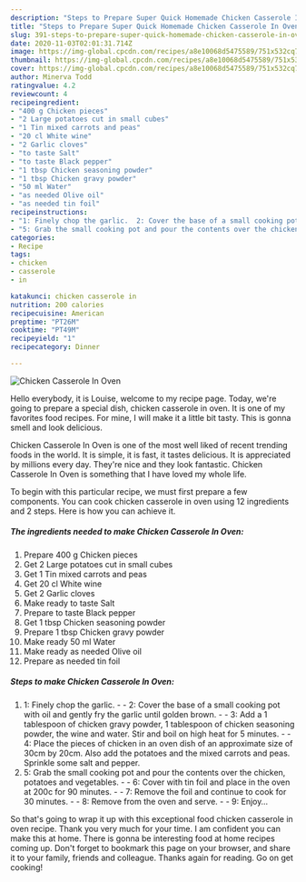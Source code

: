 ```yaml
---
description: "Steps to Prepare Super Quick Homemade Chicken Casserole In Oven"
title: "Steps to Prepare Super Quick Homemade Chicken Casserole In Oven"
slug: 391-steps-to-prepare-super-quick-homemade-chicken-casserole-in-oven
date: 2020-11-03T02:01:31.714Z
image: https://img-global.cpcdn.com/recipes/a8e10068d5475589/751x532cq70/chicken-casserole-in-oven-recipe-main-photo.jpg
thumbnail: https://img-global.cpcdn.com/recipes/a8e10068d5475589/751x532cq70/chicken-casserole-in-oven-recipe-main-photo.jpg
cover: https://img-global.cpcdn.com/recipes/a8e10068d5475589/751x532cq70/chicken-casserole-in-oven-recipe-main-photo.jpg
author: Minerva Todd
ratingvalue: 4.2
reviewcount: 4
recipeingredient:
- "400 g Chicken pieces"
- "2 Large potatoes cut in small cubes"
- "1 Tin mixed carrots and peas"
- "20 cl White wine"
- "2 Garlic cloves"
- "to taste Salt"
- "to taste Black pepper"
- "1 tbsp Chicken seasoning powder"
- "1 tbsp Chicken gravy powder"
- "50 ml Water"
- "as needed Olive oil"
- "as needed tin foil"
recipeinstructions:
- "1: Finely chop the garlic.  2: Cover the base of a small cooking pot with oil and gently fry the garlic until golden brown.  3: Add a 1 tablespoon of chicken gravy powder, 1 tablespoon of chicken seasoning powder, the wine and water. Stir and boil on high heat for 5 minutes.  4: Place the pieces of chicken in an oven dish of an approximate size of 30cm by 20cm. Also add the potatoes and the mixed carrots and peas. Sprinkle some salt and pepper."
- "5: Grab the small cooking pot and pour the contents over the chicken, potatoes and vegetables.  6: Cover with tin foil and place in the oven at 200c for 90 minutes.  7: Remove the foil and continue to cook for 30 minutes.  8: Remove from the oven and serve.  9: Enjoy…"
categories:
- Recipe
tags:
- chicken
- casserole
- in

katakunci: chicken casserole in 
nutrition: 200 calories
recipecuisine: American
preptime: "PT26M"
cooktime: "PT49M"
recipeyield: "1"
recipecategory: Dinner

---
```



![Chicken Casserole In Oven](https://img-global.cpcdn.com/recipes/a8e10068d5475589/751x532cq70/chicken-casserole-in-oven-recipe-main-photo.jpg)

Hello everybody, it is Louise, welcome to my recipe page. Today, we're going to prepare a special dish, chicken casserole in oven. It is one of my favorites food recipes. For mine, I will make it a little bit tasty. This is gonna smell and look delicious.



Chicken Casserole In Oven is one of the most well liked of recent trending foods in the world. It is simple, it is fast, it tastes delicious. It is appreciated by millions every day. They're nice and they look fantastic. Chicken Casserole In Oven is something that I have loved my whole life.


To begin with this particular recipe, we must first prepare a few components. You can cook chicken casserole in oven using 12 ingredients and 2 steps. Here is how you can achieve it.

<!--inarticleads1-->

##### The ingredients needed to make Chicken Casserole In Oven:

1. Prepare 400 g Chicken pieces
1. Get 2 Large potatoes cut in small cubes
1. Get 1 Tin mixed carrots and peas
1. Get 20 cl White wine
1. Get 2 Garlic cloves
1. Make ready to taste Salt
1. Prepare to taste Black pepper
1. Get 1 tbsp Chicken seasoning powder
1. Prepare 1 tbsp Chicken gravy powder
1. Make ready 50 ml Water
1. Make ready as needed Olive oil
1. Prepare as needed tin foil




<!--inarticleads2-->

##### Steps to make Chicken Casserole In Oven:

1. 1: Finely chop the garlic. -  - 2: Cover the base of a small cooking pot with oil and gently fry the garlic until golden brown. -  - 3: Add a 1 tablespoon of chicken gravy powder, 1 tablespoon of chicken seasoning powder, the wine and water. Stir and boil on high heat for 5 minutes. -  - 4: Place the pieces of chicken in an oven dish of an approximate size of 30cm by 20cm. Also add the potatoes and the mixed carrots and peas. Sprinkle some salt and pepper.
1. 5: Grab the small cooking pot and pour the contents over the chicken, potatoes and vegetables. -  - 6: Cover with tin foil and place in the oven at 200c for 90 minutes. -  - 7: Remove the foil and continue to cook for 30 minutes. -  - 8: Remove from the oven and serve. -  - 9: Enjoy…




So that's going to wrap it up with this exceptional food chicken casserole in oven recipe. Thank you very much for your time. I am confident you can make this at home. There is gonna be interesting food at home recipes coming up. Don't forget to bookmark this page on your browser, and share it to your family, friends and colleague. Thanks again for reading. Go on get cooking!
